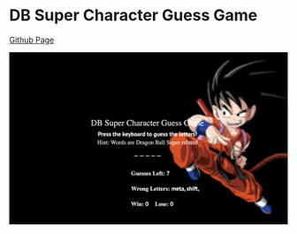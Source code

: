 # DB Super Character Guess Game


[Github Page](https://asalinas9.github.io/unit-4-game/)

![](assets/images/appscrn.png)
